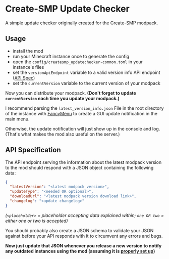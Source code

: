 # Create-SMP Update Checker

A simple update checker originally created for the Create-SMP modpack.

## Usage

- install the mod
- run your Minecraft instance once to generate the config
- open the `config/createsmp_updatechecker-common.toml` in your instance's files
- set the `versionApiEndpoint` variable to a valid version info API endpoint ([API Spec](#api-specification))
- set the `currentVersion` variable to the current version of your modpack

Now you can distribute your modpack.
**(Don't forget to update `currentVersion` each time you update your modpack.)**

I recommend parsing the `latest_version_info.json` File
in the root directory of the instance with [FancyMenu](https://modrinth.com/mod/fancymenu)
to create a GUI update notification in the main menu.

Otherwise, the update notification will just show up in the console and log.
(That's what makes the mod also useful on the server.)

## API Specification

The API endpoint serving the information about the latest modpack version to the mod
should respond with a JSON object containing the following data:

```json
{
  "latestVersion": "<latest modpack version>",
  "updateType": "<needed OR optional>",
  "downloadUrl": "<latest modpack version download link>",
  "changelog": "<update changelog>"
}
```

*(`<placeholder>` = placeholder accepting data explained within;
`one OR two` = either one or two is accepted)*

You should probably also create a JSON schema to validate your JSON against
before your API responds with it to circumvent any errors and bugs.

**Now just update that JSON whenever you release a new version
to notify any outdated instances using the mod (assuming it is [properly set up](#usage))**

